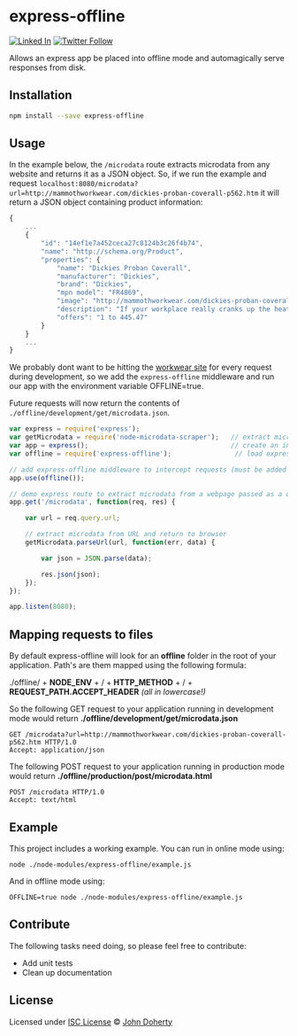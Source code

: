 # express-offline
[![Linked In](https://img.shields.io/badge/Linked-In-blue.svg)](https://www.linkedin.com/in/john-i-doherty) [![Twitter Follow](https://img.shields.io/twitter/follow/CambridgeMVP.svg?style=social&label=Twitter&style=plastic)](https://twitter.com/CambridgeMVP)

Allows an express app be placed into offline mode and automagically serve responses from disk.

## Installation

```bash
npm install --save express-offline
```

## Usage

In the example below, the `/microdata` route extracts microdata from any website and returns it as a JSON object. So, if we run the example and request `localhost:8080/microdata?url=http://mammothworkwear.com/dickies-proban-coverall-p562.htm` it will return a JSON object containing product information:

```js
{
    ...
    {
        "id": "14ef1e7a452ceca27c8124b3c26f4b74",
        "name": "http://schema.org/Product",
        "properties": {
            "name": "Dickies Proban Coverall",
            "manufacturer": "Dickies",
            "brand": "Dickies",
            "mpn model": "FR4869",
            "image": "http://mammothworkwear.com/dickies-proban-coverall-w385h385q94i6368.jpg",
            "description": "If your workplace really cranks up the heat - literally as well as figuratively - then the Dickies Proban Coverall is for you. Constructed from special flame-retardant fabrics to comply with safety standards EN531 and EN470, this boiler suit offers high quality and reliable performance in hazardous areas. If you can expect a tripartite attack from fire, sparks and molten materials all before lunchtime, you'll need this kind of self-extinguishing clothing. Made to limit burn injuries and protect you against extreme heat, the overalls are ideal for those who work in the welding trade. As well as sporting a proban finish, the garment comes with a concealed stud front and cuffs with stud closure. There's also a studded neck closure, to ensure no sections of clothing come unhoused and dangle over flames and suchlike. Constructed from 330g of 100% cotton drill, this one comes with reinforced stress points and a pair of patch pockets at the chest. There are also further pockets in the seat and at the sides. If you can't stand the heat, don't get out of the workplace - get into the Dickies Proban Flame Retardant Overalls.",
            "offers": "1 to 445.47"
        }
    }
    ...
}
```

We probably dont want to be hitting the [workwear site](http://mammothworkwear.com) for every request during development, so we add the `express-offline` middleware and run our app with the environment variable OFFLINE=true.

Future requests will now return the contents of `./offline/development/get/microdata.json`.

```js
var express = require('express');
var getMicrodata = require('node-microdata-scraper');   // extract microdata from a website
var app = express();                                    // create an instance of express
var offline = require('express-offline');                // load express-offline middleware module

// add express-offline middleware to intercept requests (must be added before all other routes)
app.use(offline());

// demo express route to extract microdata from a webpage passed as a query-string
app.get('/microdata', function(req, res) {

    var url = req.query.url;

    // extract microdata from URL and return to browser
    getMicrodata.parseUrl(url, function(err, data) {

        var json = JSON.parse(data);

        res.json(json);
    });
});

app.listen(8080);
```

## Mapping requests to files

By default express-offline will look for an **offline** folder in the root of your application. Path's are them mapped using the following formula:

./offline/ + **NODE_ENV** + / + **HTTP_METHOD**  + /  + **REQUEST_PATH.ACCEPT_HEADER** _(all in lowercase!)_

So the following GET request to your application running in development mode would return **./offline/development/get/microdata.json**

```
GET /microdata?url=http://mammothworkwear.com/dickies-proban-coverall-p562.htm HTTP/1.0
Accept: application/json
```

The following POST request to your application running in production mode would return **./offline/production/post/microdata.html**

```
POST /microdata HTTP/1.0
Accept: text/html
```


## Example

This project includes a working example. You can run in online mode using:

`node ./node-modules/express-offline/example.js`

And in offline mode using:

`OFFLINE=true node ./node-modules/express-offline/example.js`

## Contribute

The following tasks need doing, so please feel free to contribute:

* Add unit tests
* Clean up documentation

## License

Licensed under [ISC License](LICENSE) &copy; [John Doherty](https://twitter.com/CambridgeMVP)